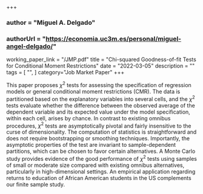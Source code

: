 +++
### author = "Miguel A. Delgado"
### authorUrl = "https://economia.uc3m.es/personal/miguel-angel-delgado/"
working_paper_link  = "/JMP.pdf" 
title = "Chi-squared Goodness-of-fit Tests for Conditional Moment Restrictions"
date = "2022-03-05"
description = ""
tags = [
    "",
]
category="Job Market Paper"
+++

This paper proposes $\chi^2$ tests for assessing the specification of regression models or general conditional moment restrictions (CMR). The data is partitioned based on the explanatory variables into several cells, and the $\chi^2$ tests evaluate whether the difference between the observed average of the dependent variable and its expected value under the model specification, within each cell, arises by chance. In contrast to existing omnibus procedures, $\chi^2$ tests are asymptotically pivotal and fairly insensitive to the curse of dimensionality. The computation of statistics is straightforward and does not require bootstrapping or smoothing techniques. Importantly, the asymptotic properties of the test are invariant to sample-dependent partitions, which can be chosen to favor certain alternatives. A Monte Carlo study provides evidence of the good performance of $\chi^2$ tests using samples of small or moderate size compared with existing omnibus alternatives, particularly in high-dimensional settings. An empirical application regarding returns to education of African American students in the US complements our finite sample study.
